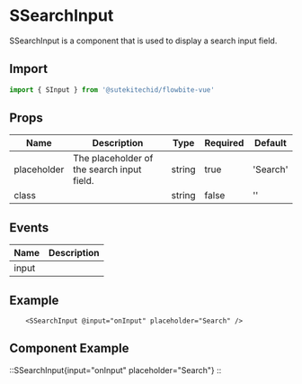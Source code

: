 
# SSearchInput
SSearchInput is a component that is used to display a search input field.

## Import
```js
import { SInput } from '@sutekitechid/flowbite-vue'
```
    
## Props
| Name | Description | Type | Required | Default |
| ---- | ----------- | ---- | -------- | ------- |
| placeholder | The placeholder of the search input field. | string | true | 'Search' |
| class |  | string | false | '' |
    

## Events
| Name | Description |
| ---- | ----------- |
| input | 
    



## Example

        <SSearchInput @input="onInput" placeholder="Search" />
    
    

## Component Example
::SSearchInput{input="onInput" placeholder="Search"}
::
    
